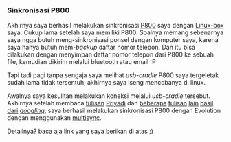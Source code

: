 ### Sinkronisasi P800

Akhirnya saya berhasil melakukan sinkronisasi [P800](http://www.gsmarena.com/sony_ericsson_p800-326.php) saya dengan [Linux-box](http://www.ubuntu.com/) saya. Cukup lama setelah saya memiliki P800. Soalnya memang sebenarnya saya ngga butuh meng-sinkronisasi ponsel dengan komputer saya, karena saya hanya butuh mem-*backup* daftar nomor telepon. Dan itu bisa dilakukan dengan menyimpan daftar nomor telepon dari P800 ke sebuah file, kemudian dikirim melalui bluetooth atau email :P

Tapi tadi pagi tanpa sengaja saya melihat *usb-cradle* P800 saya tergeletak sudah lama tidak tersentuh, akhirnya saya iseng mencobanya di linux. 

Awalnya saya kesulitan melakukan koneksi melalui *usb-cradle* tersebut. Akhirnya setelah membaca [tulisan](http://priyadi.net/archives/2005/03/15/connecting-p900-to-my-linux-workstation/) [Priyadi](http://priyadi.net) dan
[beberapa](http://www.kevinboone.com/p800_linux.html) 
[tulisan](http://www.koeniglich.de/p3nfs/usb.linux) 
[lain](http://usefulinc.com/edd/blog/contents/2003/10/19-p800/read) 
[hasil](http://www.alfonsomartone.itb.it/hcpcpi.html) 
[dari](http://p800.gesel.nu/) 
[*googling*](http://google.com), saya berhasil melakukan sinkronisasi P800 dengan Evolution dengan menggunakan 
[multisync](http://www.multisync.org).

Detailnya? baca aja link yang saya berikan di atas ;)


<!-- {"time": "2005-07-28 13:21:07", "title": "Sinkronisasi P800"} -->
